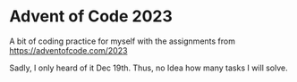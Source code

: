 # Advent of Code 2023

A bit of coding practice for myself with the assignments from https://adventofcode.com/2023

Sadly, I only heard of it Dec 19th. Thus, no Idea how many tasks I will solve.